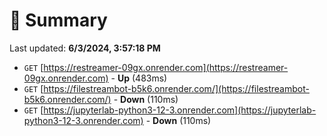 # 📖 Summary
Last updated: **6/3/2024, 3:57:18 PM**

- `GET` [https://restreamer-09gx.onrender.com](https://restreamer-09gx.onrender.com) - **Up** (483ms)
- `GET` [https://filestreambot-b5k6.onrender.com/](https://filestreambot-b5k6.onrender.com/) - **Down** (110ms)
- `GET` [https://jupyterlab-python3-12-3.onrender.com](https://jupyterlab-python3-12-3.onrender.com) - **Down** (110ms)
